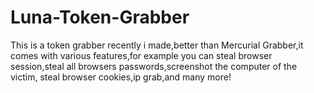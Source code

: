 # Luna-Token-Grabber

This is a token grabber recently i made,better than Mercurial Grabber,it comes with various features,for example you can steal browser session,steal all browsers passwords,screenshot the computer of the victim,
steal browser cookies,ip grab,and many more!
